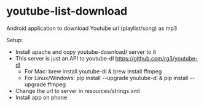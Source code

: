 # youtube-list-download

Android application to download Youtube url (playlist/song) as mp3

Setup:
- Install apache and copy youtube-download/ server to it
- This server is just an API to youtube-dl https://github.com/rg3/youtube-dl
    - For Mac: brew install youtube-dl & brew install ffmpeg
    - For Linux/Windows: pip install --upgrade youtube-dl & pip install --upgrade ffmpeg
- Change the url to server in resources/strings.xml
- Install app on phone